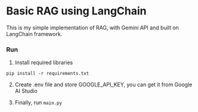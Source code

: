 # Basic RAG using LangChain

This is my simple implementation of RAG, with Gemini API and built on LangChain framework.

### Run
1. Install required libraries

```
pip install -r requirements.txt
```
2. Create .env file and store GOOGLE_API_KEY, you can get it from Google AI  Studio

3. Finally, run `main.py`







